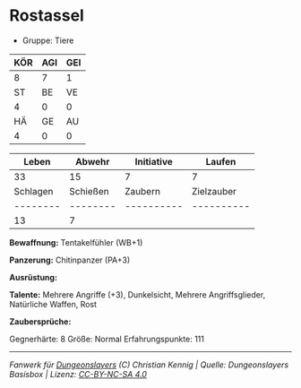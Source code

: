 # Rostassel  
- Gruppe: Tiere  

| KÖR | AGI | GEI |  
| --- | --- | --- |  
| 8   | 7   | 1   |
| ST  | BE  | VE  |  
| 4   | 0   | 0   |
| HÄ  | GE  | AU  |  
| 4   | 0   | 0   |


| Leben    | Abwehr   | Initiative | Laufen     |
| -------- | -------- | ---------- | ---------- |
| 33       | 15       | 7          | 7          |
| Schlagen | Schießen | Zaubern    | Zielzauber |
| -------- | -------- | ---------- | ---------- |
| 13       | 7        |            |            |

**Bewaffnung:**
Tentakelfühler (WB+1)

**Panzerung:**
Chitinpanzer (PA+3)

**Ausrüstung:**


**Talente:**
Mehrere Angriffe (+3), Dunkelsicht, Mehrere Angriffsglieder, Natürliche Waffen, Rost

**Zaubersprüche:**


Gegnerhärte: 8
Größe: Normal
Erfahrungspunkte: 111



___
*Fanwerk für [Dungeonslayers](https://www.dungeonslayers.net/) (C) Christian Kennig | Quelle: Dungeonslayers Basisbox | Lizenz: [CC-BY-NC-SA 4.0](https://creativecommons.org/licenses/by-nc-sa/4.0/deed.de)*